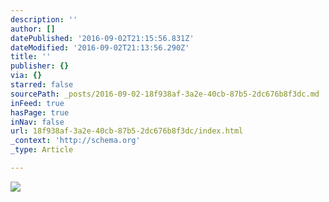 ```yaml
---
description: ''
author: []
datePublished: '2016-09-02T21:15:56.831Z'
dateModified: '2016-09-02T21:13:56.290Z'
title: ''
publisher: {}
via: {}
starred: false
sourcePath: _posts/2016-09-02-18f938af-3a2e-40cb-87b5-2dc676b8f3dc.md
inFeed: true
hasPage: true
inNav: false
url: 18f938af-3a2e-40cb-87b5-2dc676b8f3dc/index.html
_context: 'http://schema.org'
_type: Article

---
```

![](https://the-grid-user-content.s3-us-west-2.amazonaws.com/618de350-1dfb-498c-9d8a-840bcfb583af.jpg)